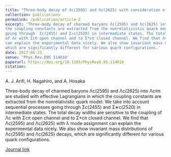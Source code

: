 ```yaml
---
title: "Three-body decay of Λc(2595) and Λc(2625) with consideration of Σc(2455)π and Σc(2520)π in intermediate states"
collection: publications
permalink: /publication/article-2
excerpt: 'Three-body decay of charmed baryons Λc(2595) and Λc(2625) into Λcππ are studied with effective Lagrangians in which 
the coupling constants are extracted from the nonrelativistic quark model. We take into account sequential processes 
going through  Σc(2455) and Σ∗c(2520) in intermediate states. The total decay widths are sensitive to the coupling 
of Λc with Σcπ open channel and to Σ*cπ closed channel. We find that Λc(2595) and Λc(2625) with λ mode assignment 
can explain the experimental data nicely. We also show invariant mass distributions of Λc(2595) and Λc(2625) decays, 
which are significantly different for various quark configurations.'
date: 2017-06-23
venue: 'Phys.Rev.D95 114018'
paperurl: https://doi.org/10.1103/PhysRevD.95.114018
citation: 
---
```


A. J. Arifi, H. Nagahiro, and A. Hosaka

Three-body decay of charmed baryons Λc(2595) and Λc(2625) into Λcππ are studied with effective Lagrangians in which 
the coupling constants are extracted from the nonrelativistic quark model. We take into account sequential processes 
going through  Σc(2455) and Σ∗c(2520) in intermediate states. The total decay widths are sensitive to the coupling 
of Λc with Σcπ open channel and to Σ*cπ closed channel. We find that Λc(2595) and Λc(2625) with λ mode assignment 
can explain the experimental data nicely. We also show invariant mass distributions of Λc(2595) and Λc(2625) decays, 
which are significantly different for various quark configurations.
 
[Journal link](https://journals.aps.org/prd/abstract/10.1103/PhysRevD.95.114018)

